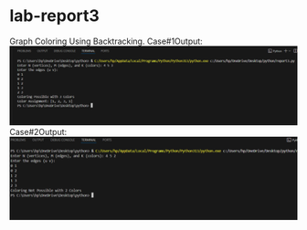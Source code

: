 # lab-report3
Graph Coloring Using Backtracking.
Case#1Output:
![Output](screenshot/report3.png)
Case#2Output:
![Output](screenshot/report3.1.png)

